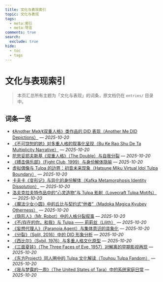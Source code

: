 ```yaml
---
title: 文化与表现索引
topic: 文化与表现
tags:
  - meta:索引
  - meta:导览
comments: true
search:
  exclude: true
hide:
  - toc
  - tags
---
```


# 文化与表现索引

> 本页汇总所有主题为「文化与表现」的词条，原文档仍在 `entries/` 目录中。

## 词条一览

- [《Another Me》/《双重人格》类作品的 DID 表现（Another Me DID Depictions）](../entries/Another-Me-DID-Depictions.md) — *2025-10-20*
- [《不可饶恕的她》对多重人格的叙事化呈现（Bu Ke Rao Shu De Ta Multiplicity Narrative）](../entries/Bu-Ke-Raoshu-De-Ta-Multiplicity-Narrative.md) — *2025-10-20*
- [陀思妥耶夫斯基《双重人格》（The Double）与自我分裂](../entries/Dostoevsky-The-Double-Self-Division.md) — *2025-10-20*
- [《搏击俱乐部》（Fight Club, 1999）与身份解体隐喻](../entries/Fight-Club-1999-Identity-Metaphor.md) — *2025-10-20*
- [虚拟偶像与 Tulpa 的边界：初音未来现象（Hatsune Miku Virtual Idol Tulpa Boundary）](../entries/Hatsune-Miku-Virtual-Idol-Tulpa-Boundary.md) — *2025-10-20*
- [卡夫卡《变形记》与异化的身份解体（Kafka Metamorphosis Identity Dissolution）](../entries/Kafka-Metamorphosis-Identity-Dissolution.md) — *2025-10-20*
- [洛夫克拉夫特作品中的“心灵造物”与 Tulpa 影射（Lovecraft Tulpa Motifs）](../entries/Lovecraft-Tulpa-Motifs.md) — *2025-10-20*
- [《魔法少女小圆》中的丘比与契约式“他者”（Madoka Magica Kyubey Otherness）](../entries/Madoka-Magica-Kyubey-Otherness.md) — *2025-10-20*
- [《隐形人》（Mr. Robot）中的人格分裂叙事](../entries/Mr-Robot-DID-Narrative.md) — *2025-10-20*
- [《不/存在的你，和我》与 Tulpa —— 莉莉丝（Lilith）](../entries/Nonexistent-You-And-Me-Tulpa-Lilith.md) — *2025-10-20*
- [《妄想代理人》（Paranoia Agent）与集体意识的具象化](../entries/Paranoia-Agent-Collective-Consciousness.md) — *2025-10-20*
- [《分裂》（Split, 2016）中的 DID 形象分析](../entries/Split-2016-DID-Representation.md) — *2025-10-20*
- [《西比尔》（Sybil, 1976）与多重人格文化原型](../entries/Sybil-1976-Cultural-Prototype.md) — *2025-10-20*
- [《三面夏娃》（The Three Faces of Eve, 1957）对解离的早期影视再现](../entries/Three-Faces-Of-Eve-1957-Dissociation.md) — *2025-10-20*
- [《东方Project》同人圈中的 Tulpa 文化解读（Touhou Tulpa Fandom）](../entries/Touhou-Tulpa-Fandom.md) — *2025-10-20*
- [《我与梦露的一周》（The United States of Tara）中的系统家庭日常](../entries/United-States-Of-Tara-System-Daily-Life.md) — *2025-10-20*
